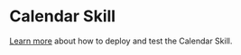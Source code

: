 ﻿# Calendar Skill

[Learn more](https://aka.ms/bfcalendarskill) about how to deploy and test the Calendar Skill.
